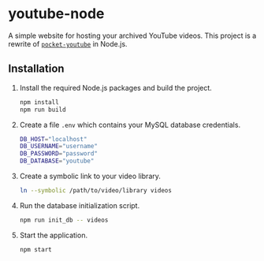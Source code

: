 # youtube-node

A simple website for hosting your archived YouTube videos. This project is a rewrite of [`pocket-youtube`](https://github.com/peppermintpatty5/pocket-youtube/) in Node.js.

## Installation

1. Install the required Node.js packages and build the project.

    ```sh
    npm install
    npm run build
    ```

2. Create a file `.env` which contains your MySQL database credentials.

    ```sh
    DB_HOST="localhost"
    DB_USERNAME="username"
    DB_PASSWORD="password"
    DB_DATABASE="youtube"
    ```

3. Create a symbolic link to your video library.

    ```sh
    ln --symbolic /path/to/video/library videos
    ```

4. Run the database initialization script.

    ```sh
    npm run init_db -- videos
    ```

5. Start the application.

    ```sh
    npm start
    ```
